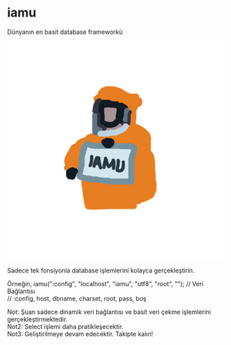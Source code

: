# iamu
Dünyanın en basit database frameworkü

<img src="https://github.com/ugurkilci/iamu/blob/master/res/iamu.logo.jpg?raw=true" />

Sadece tek fonsiyonla database işlemlerini kolayca gerçekleştirin.

Örneğin,
iamu(":config", "localhost", "iamu", "utf8", "root", ""); // Veri Bağlantısı <br />
// :config, host, dbname, charset, root, pass, boş <br />

Not: Şuan sadece dinamik veri bağlantısı ve basit veri çekme işlemlerini gerçekleştirmektedir.<br />
Not2: Select işlemi daha pratikleşecektir.<br />
Not3: Geliştirilmeye devam edecektir. Takipte kalın!<br />
